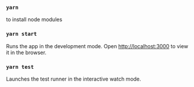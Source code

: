 ### `yarn`
to install node modules

### `yarn start`

Runs the app in the development mode.
Open [http://localhost:3000](http://localhost:3000) to view it in the browser.


### `yarn test`

Launches the test runner in the interactive watch mode.
